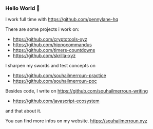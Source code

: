 ### Hello World 👋

I work full time with https://github.com/pennylane-hq

There are some projects i work on:
- https://github.com/cryptotools-xyz
- https://github.com/hippocommandus
- https://github.com/timers-countdowns
- https://github.com/skrilla-xyz

I sharpen my swords and test concepts on
- https://github.com/souhailmerroun-practice
- https://github.com/souhailmerroun-poc

Besides code, I write on https://github.com/souhailmerroun-writing
- https://github.com/javascript-ecosystem

and that about it.

You can find more infos on my website. https://souhailmerroun.xyz
